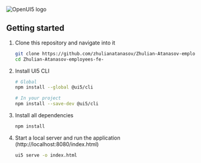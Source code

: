 ![OpenUI5 logo](http://openui5.org/images/OpenUI5_new_big_side.png)

## Getting started


   
1. Clone this repository and navigate into it
    ```sh
    git clone https://github.com/zhulianatanasov/Zhulian-Atanasov-employees-fe-.git
    cd Zhulian-Atanasov-employees-fe-
    ```
1. Install UI5 CLI
    ```sh
    # Global
    npm install --global @ui5/cli
    
    # In your project
    npm install --save-dev @ui5/cli
    ```
   
1. Install all dependencies
    ```sh
    npm install
    ```

1. Start a local server and run the application (http://localhost:8080/index.html)
    ```sh
    ui5 serve -o index.html
    ```